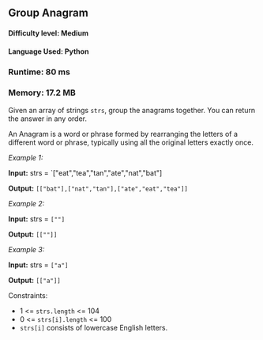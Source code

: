 ## Group Anagram

#### **Difficulty level:** Medium

#### **Language Used:** Python

### Runtime: 80 ms 
### Memory: 17.2 MB

Given an array of strings `strs`, group the anagrams together. You can return the answer in any order.

An Anagram is a word or phrase formed by rearranging the letters of a different word or phrase, typically using all the original letters exactly once.

*Example 1:*

**Input:** strs = `["eat","tea","tan","ate","nat","bat"]

**Output:** `[["bat"],["nat","tan"],["ate","eat","tea"]]`

*Example 2:*

**Input:** strs = `[""]`

**Output:** `[[""]]`

*Example 3:*

**Input:** strs = `["a"]`

**Output:** `[["a"]]`
 

Constraints:

- 1 <= `strs.length` <= 104
- 0 <= `strs[i].length` <= 100
- `strs[i]` consists of lowercase English letters.